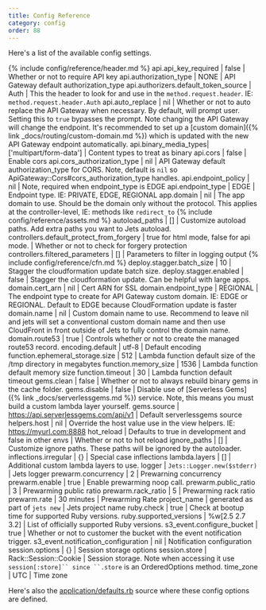```yaml
---
title: Config Reference
category: config
order: 88
---
```


Here's a list of the available config settings.

{% include config/reference/header.md %}
api.api_key_required | false | Whether or not to require API key
api.authorization_type | NONE | API Gateway default authorization_type
api.authorizers.default_token_source | Auth | This the header to look for and use in the `method.request.header`. IE: `method.request.header.Auth`
api.auto_replace | nil | Whether or not to auto replace the API Gateway when necessary. By default, will prompt user. Setting this to `true` bypasses the prompt. Note changing the API Gateway will change the endpoint. It's recommended to set up a [custom domain]({% link _docs/routing/custom-domain.md %}) which is updated with the new API Gateway endpoint automatically.
api.binary_media_types| ['multipart/form-data'] | Content types to treat as binary
api.cors | false | Enable cors
api.cors_authorization_type  | nil | API Gateway default authorization_type for CORS. Note, default is `nil` so ApiGateway::Cors#cors_authorization_type handles.
api.endpoint_policy | nil | Note, required when endpoint_type is EDGE
api.endpoint_type | EDGE | Endpoint type. IE: PRIVATE, EDGE, REGIONAL
app.domain | nil | The app domain to use. Should be the domain only without the protocol. This applies at the controller-level, IE: methods like `redirect_to`
{% include config/reference/assets.md %}
autoload_paths | [] | Customize autoload paths. Add extra paths you want to Jets autoload.
controllers.default_protect_from_forgery | true for html mode, false for api mode. | Whether or not to check for forgery protection
controllers.filtered_parameters | [] | Parameters to filter in logging output
{% include config/reference/cfn.md %}
deploy.stagger.batch_size | 10 | Stagger the cloudformation update batch size.
deploy.stagger.enabled | false | Stagger the cloudformation update. Can be helpful with large apps.
domain.cert_arn | nil | Cert ARN for SSL
domain.endpoint_type | REGIONAL | The endpoint type to create for API Gateway custom domain. IE: EDGE or REGIONAL. Default to EDGE because CloudFormation update is faster
domain.name | nil | Custom domain name to use. Recommend to leave nil and jets will set a conventional custom domain name and then use CloudFront in front outside of Jets to fully control the domain name.
domain.route53 | true | Controls whether or not to create the managed route53 record.
encoding.default | utf-8 | Default encoding
function.ephemeral_storage.size | 512 | Lambda function default size of the /tmp directory in megabytes
function.memory_size | 1536 | Lambda function default memory size
function.timeout | 30 | Lambda function default timeout
gems.clean | false | Whether or not to always rebuild binary gems in the cache folder.
gems.disable | false | Disable use of [Serverless Gems]({% link _docs/serverlessgems.md %}) service. Note, this means you must build a custom lambda layer yourself.
gems.source | https://api.serverlessgems.com/api/v1 | Default serverlessgems source
helpers.host | nil | Override the host value use in the view helpers. IE: https://myurl.com:8888
hot_reload | Defaults to true in development and false in other envs | Whether or not to hot reload
ignore_paths | [] | Customize ignore paths. These paths will be ignored by the autoloader.
inflections.irregular | {} | Special case inflections
lambda.layers | [] | Additional custom lambda layers to use.
logger | `Jets::Logger.new($stderr)` | Jets logger
prewarm.concurrency | 2 | Prewarning concurrency
prewarm.enable | true | Enable prewarming noop call.
prewarm.public_ratio  | 3 | Prewarming public ratio
prewarm.rack_ratio | 5 | Prewarming rack ratio
prewarm.rate | 30 minutes | Prewarming Rate
project_name | generated as part of `jets new` | Jets project name
ruby.check | true | Check at bootup time for supported Ruby versions.
ruby.supported_versions | %w[2.5 2.7 3.2] | List of officially supported Ruby versions.
s3_event.configure_bucket | true | Whether or not to customer the bucket with the event notification trigger.
s3_event.notification_configuration | nil | Notification configuration
session.options | {} | Session storage options
session.store | Rack::Session::Cookie | Session storage.  Note when accessing it use `session[:store]`` since ``.store` is an OrderedOptions method.
time_zone | UTC | Time zone

Here's also the [application/defaults.rb](https://github.com/boltops-tools/jets/blob/master/lib/jets/application/defaults.rb) source where these config options are defined.
